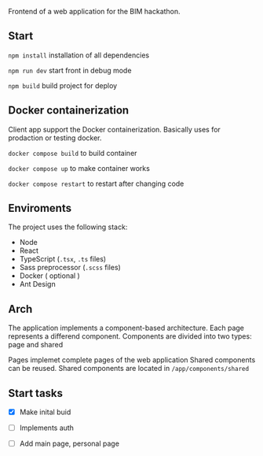 Frontend of a web application for the BIM hackathon.


## Start 

`npm install` installation of all dependencies

`npm run dev` start front in debug mode

`npm build` build project for deploy



## Docker containerization 

Client app support the Docker containerization. Basically uses for prodaction or testing docker.

`docker compose build` to build container 

`docker compose up` to make container works

`docker compose restart` to restart after changing code


## Enviroments

The project uses the following stack:
- Node
- React
- TypeScript (`.tsx`, `.ts` files)
- Sass preprocessor (`.scss` files)
- Docker ( optional )
- Ant Design


## Arch 

The application implements a component-based architecture. Each page represents a differend component. Components are divided into two types: page and shared 

Pages implemet complete pages of the web application
Shared components can be reused.
Shared components are located in `/app/components/shared`


## Start tasks 

- [x] Make inital buid 

- [ ] Implements auth 

- [ ] Add main page, personal page  

